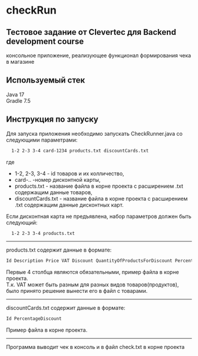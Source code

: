 # checkRun
## Тестовое задание от Clevertec для Backend development course
консольное приложение, реализующее функционал формирования чека в магазине

## Используемый стек
Java 17    
Gradle 7.5

## Инструкция по запуску
Для запуска приложения необходимо запускать CheckRunner.java со следующими параметрами:
```sh
  1-2 2-3 3-4 card-1234 products.txt discountCards.txt
```
где
* 1-2, 2-3, 3-4 - id товаров и их колличество, 
* card-.. -номер дисконтной карты,
* products.txt - название файла в корне проекта с расширением .txt содержащим данные товаров,
* discountCards.txt - название файла в корне проекта с расширением .txt содержащим данные дисконтных карт.
    
Если дисконтная карта не предъявлена, набор параметров должен быть следующий:
```sh
  1-2 2-3 3-4 products.txt
```
-------- 
products.txt содержит данные в формате:
```sh
Id Description Price VAT Discount QuantityOfProductsForDiscount PercentageDiscounts
```
Первые 4 столбца являются обязательными, пример файла в корне проекта.    
Т.к. VAT может быть разным для разных видов товаров(продуктов), было принято решение вынести его в файл с товарами.

--------     
discountCards.txt содержит данные в формате:
```sh
Id PercentageDiscount
```
Пример файла в корне проекта.

--------     
Программа выводит чек в консоль и в файл check.txt в корне проекта
